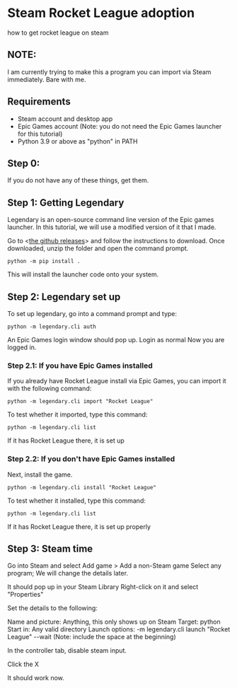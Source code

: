 # Steam Rocket League adoption
how to get rocket league on steam

## NOTE:
I am currently trying to make this a program you can import via Steam immediately.
Bare with me.

## Requirements
 - Steam account and desktop app
 - Epic Games account (Note: you do not need the Epic Games launcher for this tutorial)
 - Python 3.9 or above as "python" in PATH

## Step 0:
If you do not have any of these things, get them.

## Step 1: Getting Legendary
Legendary is an open-source command line version of the Epic games launcher. In this tutorial, we will use a modified version of it that I made.

Go to <[the github releases](https://github.com/NotLawson/rocketleague-steam/releases/tag/v1)> and follow the instructions to download.
Once downloaded, unzip the folder and open the command prompt.

`python -m pip install .`

This will install the launcher code onto your system.

## Step 2: Legendary set up

To set up legendary, go into a command prompt and type:

`python -m legendary.cli auth`

An Epic Games login window should pop up. Login as normal
Now you are logged in.

### Step 2.1: If you have Epic Games installed
If you already have Rocket League install via Epic Games, you can import it with the following command:

`python -m legendary.cli import "Rocket League"`

To test whether it imported, type this command:

`python -m legendary.cli list`

If it has Rocket League there, it is set up

### Step 2.2: If you don't have Epic Games installed
Next, install the game.

`python -m legendary.cli install "Rocket League"`

To test whether it installed, type this command:

`python -m legendary.cli list`

If it has Rocket League there, it is set up properly

## Step 3: Steam time
Go into Steam and select Add game > Add a non-Steam game
Select any program; We will change the details later.

It should pop up in your Steam Library
Right-click on it and select "Properties"

Set the details to the following:

Name and picture: Anything, this only shows up on Steam
Target: python
Start in: Any valid directory
Launch options:  -m legendary.cli launch "Rocket League" --wait
(Note: include the space at the beginning)

In the controller tab, disable steam input.

Click the X

It should work now.
